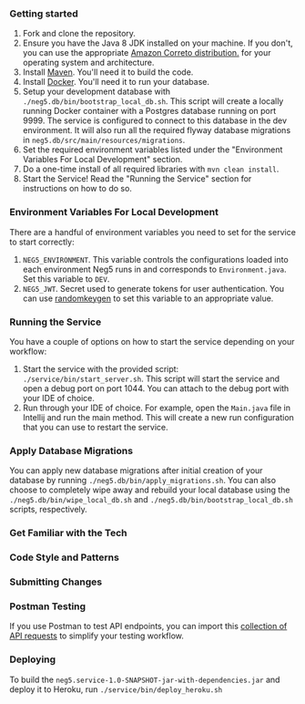 ### Getting started
1. Fork and clone the repository.
2. Ensure you have the Java 8 JDK installed on your machine. If you don't, you can use
the appropriate [Amazon Correto distribution.](https://docs.aws.amazon.com/corretto/latest/corretto-8-ug/downloads-list.html)
for your operating system and architecture.
3. Install [Maven](https://maven.apache.org/). You'll need it to build the code.
4. Install [Docker](https://www.docker.com/). You'll need it to run your database.
5. Setup your development database with `./neg5.db/bin/bootstrap_local_db.sh`.
This script will create a locally running Docker container with a Postgres database running on port 9999. The
service is configured to connect to this database in the dev environment. It will also run all the required
flyway database migrations in `neg5.db/src/main/resources/migrations`.
6. Set the required environment variables listed under the "Environment Variables For Local Development" section.
7. Do a one-time install of all required libraries with `mvn clean install`.
8. Start the Service! Read the "Running the Service" section for instructions on how to do so.

### Environment Variables For Local Development
There are a handful of environment variables you need to set for the service to start correctly:
1. `NEG5_ENVIRONMENT`. This variable controls the configurations loaded into each environment Neg5 runs in and
corresponds to `Environment.java`. Set this variable to `DEV`.
2. `NEG5_JWT`. Secret used to generate tokens for user authentication. You can use
[randomkeygen](https://randomkeygen.com/) to set this variable to an appropriate value.

### Running the Service
You have a couple of options on how to start the service depending on your workflow:
1. Start the service with the provided script: `./service/bin/start_server.sh`. This
script will start the service and open a debug port on port 1044. You can attach to the debug port
with your IDE of choice.
2. Run through your IDE of choice. For example, open the `Main.java` file in Intellij and
run the main method. This will create a new run configuration that you can use to restart
the service.

### Apply Database Migrations
You can apply new database migrations after initial creation of your database by
running `./neg5.db/bin/apply_migrations.sh`. You can also choose to completely
wipe away and rebuild your local database using the `./neg5.db/bin/wipe_local_db.sh` and
`./neg5.db/bin/bootstrap_local_db.sh` scripts, respectively. 

### Get Familiar with the Tech

### Code Style and Patterns

### Submitting Changes

### Postman Testing
If you use Postman to test API endpoints, you can import this
[collection of API requests](https://www.getpostman.com/collections/166591131f6f1edca8bd) to simplify your testing
workflow.

### Deploying

To build the `neg5.service-1.0-SNAPSHOT-jar-with-dependencies.jar`
and deploy it to Heroku, run `./service/bin/deploy_heroku.sh`